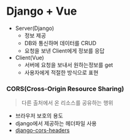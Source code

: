 # Django + Vue

- Server(Django)
  - 정보 제공
  - DB와 통신하며 데이터를 CRUD
  - 요청을 보낸 Client에게 정보를 응답
- Client(Vue)
  - 서버에 요청을 보내서 원하는정보를 get
  - 사용자에게 적절한 방식으로 표현



### CORS(Cross-Origin Resource Sharing)

> 다른 출처에서 온 리소스를 공유하는 행위

- 브라우저 보호의 용도
- django에서 제공하는 헤더파일 사용
- [django-cors-headers](https://github.com/adamchainz/django-cors-headers)

